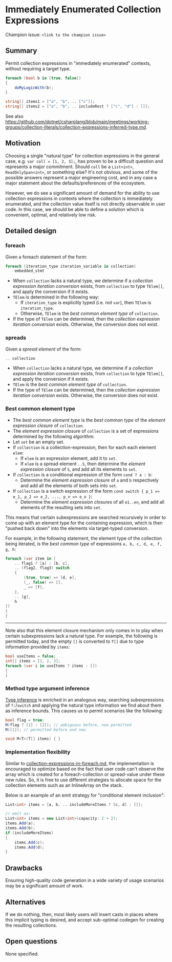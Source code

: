# Immediately Enumerated Collection Expressions

Champion issue: `<link to the champion issue>`

## Summary
[summary]: #summary

Permit collection expressions in "immediately enumerated" contexts, without requiring a target type.

```cs
foreach (bool b in [true, false])
{
    doMyLogicWith(b);
}

string[] items1 = ["a", "b", .. ["c"]];
string[] items2 = ["a", "b", .. includeRest ? ["c", "d"] : []];
```

See also https://github.com/dotnet/csharplang/blob/main/meetings/working-groups/collection-literals/collection-expressions-inferred-type.md.

## Motivation
[motivation]: #motivation

<!-- Why are we doing this? What use cases does it support? What is the expected outcome? -->

Choosing a single "natural type" for collection expressions in the general case, e.g. `var coll = [1, 2, 3];`, has proven to be a difficult question and represents a major commitment. Should `coll` be a `List<int>`, `ReadOnlySpan<int>`, or something else? It's not obvious, and some of the possible answers represent a major engineering cost, and in any case a major statement about the defaults/preferences of the ecosystem.

However, we do see a significant amount of demand for the ability to use collection expressions in contexts where the collection is immediately enumerated, and the collection value itself is not directly observable in user code. In this case, we should be able to define a solution which is convenient, optimal, and relatively low risk.

## Detailed design
[design]: #detailed-design

<!-- This is the bulk of the proposal. Explain the design in enough detail for somebody familiar with the language to understand, and for somebody familiar with the compiler to implement,  and include examples of how the feature is used. This section can start out light before the prototyping phase but should get into specifics and corner-cases as the feature is iteratively designed and implemented. -->

### foreach

Given a foreach statement of the form:
```cs
foreach (iteration_type iteration_variable in collection)
    embedded_stmt
```
- When `collection` lacks a natural type, we determine if a *collection expression iteration conversion* exists, from `collection` to type `TElem[]`, and apply the conversion if it exists.
- `TElem` is determined in the following way:
    - If `iteration_type` is explicitly typed (i.e. not `var`), then `TElem` is `iteration_type`.
    - Otherwise, `TElem` is the *best common element type* of `collection`.
- If the type of `TElem` can be determined, then the *collection expression iteration conversion* exists. Otherwise, the conversion does not exist.

### spreads

Given a *spread element* of the form:
```cs
.. collection
```
- When `collection` lacks a natural type, we determine if a *collection expression iteration conversion* exists, from `collection` to type `TElem[]`, and apply the conversion if it exists.
- `TElem` is the *best common element type* of `collection`.
- If the type of `TElem` can be determined, then the *collection expression iteration conversion* exists. Otherwise, the conversion does not exist.

### Best common element type

- The *best common element type* is the *best common type* of the *element expression closure* of `collection`.
- The *element expression closure* of `collection` is a set of expressions determined by the following algorithm:
- Let `set` be an empty set.
- If `collection` is a collection-expression, then for each each element `elem`:
    - If `elem` is an expression element, add it to `set`.
    - If `elem` is a spread element `..S`, then determine the *element expression closure* of `S`, and add all its elements to `set`.
- If `collection` is a conditional expression of the form `cond ? a : b`:
    - Determine the *element expression closure* of `a` and `b` respectively and add all the elements of both sets into `set`.
- If `collection` is a switch expression of the form `cond switch { p_1 => e_1, p_2 => e_2, ..., p_n => e_n }`:
    - Determine the *element expression closure*s of all `e1..en`, and add all elements of the resulting sets into `set`.

This means that certain subexpressions are searched recursively in order to come up with an element type for the containing expression, which is then "pushed back down" into the elements via target-typed conversion.

For example, in the following statement, the element type of the collection being iterated, is the *best common type* of expressions `a, b, c, d, e, f, g, h`:

```cs
foreach (var item in [
    .. flag1 ? [a] : [b, c],
    .. (flag2, flag3) switch
    {
        (true, true) => [d, e],
        (_, false) => [],
        _ => [f],
    },
    .. [g],
    h
])
{
}
```

---

Note also that this element closure mechanism only comes in to play when certain subexpressions lack a natural type. For example, the following is permitted today, and the empty `[]` is converted to `T[]` due to type information provided by `items`:

```cs
bool useItems = false;
int[] items = [1, 2, 3];
foreach (var i in useItems ? items : [])
{
}
```

### Method type argument inference

[Type inference](https://github.com/dotnet/csharplang/blob/main/proposals/csharp-12.0/collection-expressions.md#type-inference) is enriched in an analogous way, searching subexpressions of `?:`/`switch` and applying the natural type information we find about them as inference bounds. This causes us to permit scenarios like the following:

```cs
bool flag = true;
M(flag ? [1] : [2]); // ambiguous before, now permitted
M([1]); // permitted before and now

void M<T>(T[] items) { }
```

### Implementation flexibility

Similar to [collection-expressions-in-foreach.md](https://github.com/dotnet/csharplang/blob/9d618b5eacaca9721550fb9a153a291087c10dae/proposals/collection-expressions-in-foreach.md), the implementation is encouraged to optimize based on the fact that user code can't observe the array which is created for a foreach-collection or spread-value under these new rules. So, it is free to use different strategies to allocate space for the collection elements such as an InlineArray on the stack.

Below is an example of an emit strategy for "conditional element inclusion":

```cs
List<int> items = [a, b, .. includeMoreItems ? [c, d] : []];

// emit as:
List<int> items = new List<int>(capacity: 2 + 2);
items.Add(a);
items.Add(b);
if (includeMoreItems)
{
    items.Add(c);
    items.Add(d);
}
```

## Drawbacks
[drawbacks]: #drawbacks

<!-- Why should we *not* do this? -->

Ensuring high-quality code generation in a wide variety of usage scenarios may be a significant amount of work.

## Alternatives
[alternatives]: #alternatives

<!-- What other designs have been considered? What is the impact of not doing this? -->

If we do nothing, then, most likely users will insert casts in places where this implicit typing is desired, and accept sub-optimal codegen for creating the resulting collections.

## Open questions
[open]: #open-questions

<!-- What parts of the design are still undecided? -->

None specified.

